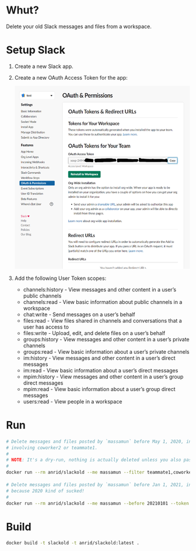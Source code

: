 # Whut?

Delete your old Slack messages and files from a workspace.

# Setup Slack

1. Create a new Slack app.

2. Create a new OAuth Access Token for the app:

   <img src="./slack-app-oauth.png" height="500" />

3. Add the following User Token scopes:

   - channels:history - View messages and other content in a user’s public channels
   - channels:read - View basic information about public channels in a workspace
   - chat:write - Send messages on a user’s behalf
   - files:read - View files shared in channels and conversations that a user has access to
   - files:write - Upload, edit, and delete files on a user’s behalf
   - groups:history - View messages and other content in a user’s private channels
   - groups:read - View basic information about a user’s private channels
   - im:history - View messages and other content in a user’s direct messages
   - im:read - View basic information about a user’s direct messages
   - mpim:history - View messages and other content in a user’s group direct messages
   - mpim:read - View basic information about a user’s group direct messages
   - users:read - View people in a workspace

# Run

```bash
# Delete messages and files posted by `massamun` before May 1, 2020, in all private, MpDM and DM channels
# involving coworker2 or teammate1.
#
# NOTE: It's a dry-run, nothing is actually deleted unless you also pass the --commit flag.
#
docker run --rm anrid/slackold --me massamun --filter teammate1,coworker2 --before 20200501 --token xoxp-...

# Delete messages and files posted by `massamun` before Jan 1, 2021, in all private, MpDM and DM channels
# because 2020 kind of sucked!
#
docker run --rm anrid/slackold --me massamun --before 20210101 --token xoxp-...
```

# Build

```bash
docker build -t slackold -t anrid/slackold:latest .
```
